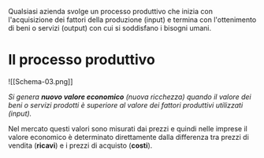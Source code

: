 Qualsiasi azienda svolge un processo produttivo che inizia con l'acquisizione dei fattori della produzione (input) e termina con l'ottenimento di beni o servizi (output) con cui si soddisfano i bisogni umani.
# Il processo produttivo

![[Schema-03.png]]

*Si genera **nuovo valore economico** (nuova ricchezza) quando il valore dei beni o servizi prodotti è superiore al valore dei fattori produttivi utilizzati (input).*

Nel mercato questi valori sono misurati dai prezzi e quindi nelle imprese il valore economico è determinato direttamente dalla differenza tra prezzi di vendita (**ricavi**) e i prezzi di acquisto (**costi**).